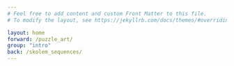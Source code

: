 ```yaml
---
# Feel free to add content and custom Front Matter to this file.
# To modify the layout, see https://jekyllrb.com/docs/themes/#overriding-theme-defaults

layout: home
forward: /puzzle_art/
group: "intro"
back: /skolem_sequences/
---
```

